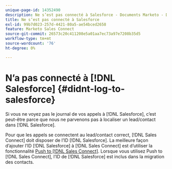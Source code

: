 ```yaml
---
unique-page-id: 14352490
description: Ne s’est pas connecté à Salesforce - Documents Marketo - Documentation du produit
title: Ne s’est pas connecté à Salesforce
exl-id: 99b7d023-257d-4421-80a5-ae54bced2658
feature: Marketo Sales Connect
source-git-commit: 26573c20c411208e5a01aa7ec73a97e7208b35d5
workflow-type: tm+mt
source-wordcount: '76'
ht-degree: 0%

---
```


# N’a pas connecté à [!DNL Salesforce] {#didnt-log-to-salesforce}

Si vous ne voyez pas le journal de vos appels à [!DNL Salesforce], c’est peut-être parce que nous ne parvenons pas à localiser un lead/contact dans [!DNL Salesforce].

Pour que les appels se connectent au lead/contact correct, [!DNL Sales Connect] doit disposer de l’ID [!DNL Salesforce]. La meilleure façon d’ajouter l’ID [!DNL Salesforce] à [!DNL Sales Connect] est d’utiliser la fonctionnalité [Push to [!DNL Sales Connect]](/help/marketo/product-docs/marketo-sales-connect/crm/salesforce-customization/push-to-sales-connect.md). Lorsque vous utilisez Push to [!DNL Sales Connect], l’ID de [!DNL Salesforce] est inclus dans la migration des contacts.
